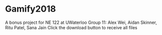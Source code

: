 # Gamify2018
A bonus project for NE 122 at UWaterloo
Group 11: Alex Wei, Aidan Skinner, Ritu Patel, Sana Jain
Click the download button to receive all files
